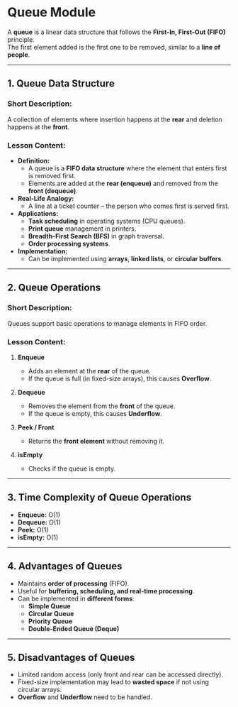 # Queue Module

A **queue** is a linear data structure that follows the **First-In, First-Out (FIFO)** principle.  
The first element added is the first one to be removed, similar to a **line of people**.

---

## 1. Queue Data Structure

### Short Description:

A collection of elements where insertion happens at the **rear** and deletion happens at the **front**.

### Lesson Content:

- **Definition:**
  - A queue is a **FIFO data structure** where the element that enters first is removed first.
  - Elements are added at the **rear (enqueue)** and removed from the **front (dequeue)**.
- **Real-Life Analogy:**
  - A line at a ticket counter – the person who comes first is served first.
- **Applications:**
  - **Task scheduling** in operating systems (CPU queues).
  - **Print queue** management in printers.
  - **Breadth-First Search (BFS)** in graph traversal.
  - **Order processing systems**.
- **Implementation:**
  - Can be implemented using **arrays**, **linked lists**, or **circular buffers**.

---

## 2. Queue Operations

### Short Description:

Queues support basic operations to manage elements in FIFO order.

### Lesson Content:

1. **Enqueue**

   - Adds an element at the **rear** of the queue.
   - If the queue is full (in fixed-size arrays), this causes **Overflow**.

2. **Dequeue**

   - Removes the element from the **front** of the queue.
   - If the queue is empty, this causes **Underflow**.

3. **Peek / Front**

   - Returns the **front element** without removing it.

4. **isEmpty**
   - Checks if the queue is empty.

---

## 3. Time Complexity of Queue Operations

- **Enqueue:** O(1)
- **Dequeue:** O(1)
- **Peek:** O(1)
- **isEmpty:** O(1)

---

## 4. Advantages of Queues

- Maintains **order of processing** (FIFO).
- Useful for **buffering, scheduling, and real-time processing**.
- Can be implemented in **different forms**:
  - **Simple Queue**
  - **Circular Queue**
  - **Priority Queue**
  - **Double-Ended Queue (Deque)**

---

## 5. Disadvantages of Queues

- Limited random access (only front and rear can be accessed directly).
- Fixed-size implementation may lead to **wasted space** if not using circular arrays.
- **Overflow** and **Underflow** need to be handled.
